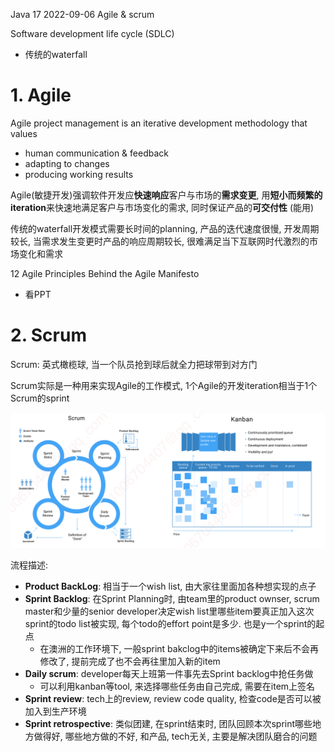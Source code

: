 Java 17 2022-09-06 Agile & scrum

Software development life cycle (SDLC) 
+ 传统的waterfall





# 1. Agile

Agile project management is an iterative development methodology that values
+ human communication & feedback
+ adapting to changes
+ producing working results


Agile(敏捷开发)强调软件开发应**快速响应**客户与市场的**需求变更**, 用**短小而频繁的iteration**来快速地满足客户与市场变化的需求, 同时保证产品的**可交付性** (能用)

传统的waterfall开发模式需要长时间的planning, 产品的迭代速度很慢, 开发周期较长, 当需求发生变更时产品的响应周期较长, 很难满足当下互联网时代激烈的市场变化和需求


12 Agile Principles Behind the Agile Manifesto
+ 看PPT






# 2. Scrum
Scrum: 英式橄榄球, 当一个队员抢到球后就全力把球带到对方门

Scrum实际是一种用来实现Agile的工作模式, 1个Agile的开发iteration相当于1个Scrum的sprint


![](./Src_md/scrum.png)

流程描述:
+ **Product BackLog**: 相当于一个wish list, 由大家往里面加各种想实现的点子
+ **Sprint Backlog**: 在Sprint Planning时, 由team里的product ownser, scrum master和少量的senior developer决定wish list里哪些item要真正加入这次sprint的todo list被实现, 每个todo的effort point是多少. 也是y一个sprint的起点 
  + 在澳洲的工作环境下, 一般sprint bakclog中的items被确定下来后不会再修改了, 提前完成了也不会再往里加入新的item
+ **Daily scrum**: developer每天上班第一件事先去Sprint backlog中抢任务做
  + 可以利用kanban等tool, 来选择哪些任务由自己完成, 需要在item上签名
+ **Sprint review**: tech上的review, review code quality, 检查code是否可以被加入到生产环境
+ **Sprint retrospective**: 类似团建, 在sprint结束时, 团队回顾本次sprint哪些地方做得好, 哪些地方做的不好, 和产品, tech无关, 主要是解决团队磨合的问题